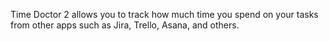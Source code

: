 Time Doctor 2 allows you to track how much time you spend on your tasks from other apps such as Jira, Trello, Asana, and others.